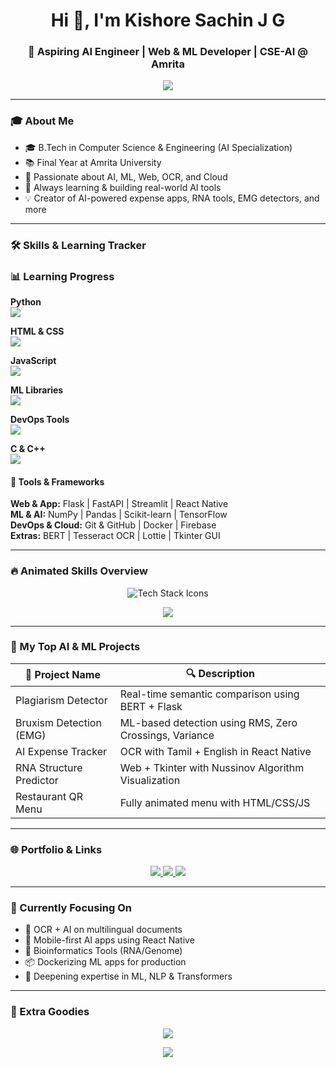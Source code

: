 <h1 align="center">Hi 👋, I'm Kishore Sachin J G</h1>
<h3 align="center">🚀 Aspiring AI Engineer | Web & ML Developer | CSE-AI @ Amrita</h3>

<p align="center">
  <img src="https://readme-typing-svg.herokuapp.com/?lines=AI+Engineer+In+Progress;Web+Dev+|+ML+Engineer;Open+Source+Contributor;Always+Learning+New+Tech...&center=true&width=500&height=45">
</p>

---

### 🎓 About Me

- 🎓 B.Tech in Computer Science & Engineering (AI Specialization)  
- 📚 Final Year at Amrita University  
- 🤖 Passionate about AI, ML, Web, OCR, and Cloud  
- 🌱 Always learning & building real-world AI tools  
- 💡 Creator of AI-powered expense apps, RNA tools, EMG detectors, and more

---

### 🛠️ Skills & Learning Tracker

<h3>📊 Learning Progress</h3>

<p align="left">
  <b>Python</b><br>
  <img src="https://progress-bar.dev/95/?title=Python&width=300&color=21c55d" />
</p>

<p align="left">
  <b>HTML & CSS</b><br>
  <img src="https://progress-bar.dev/85/?title=HTML%20%26%20CSS&width=300&color=facc15" />
</p>

<p align="left">
  <b>JavaScript</b><br>
  <img src="https://progress-bar.dev/80/?title=JavaScript&width=300&color=f97316" />
</p>

<p align="left">
  <b>ML Libraries</b><br>
  <img src="https://progress-bar.dev/75/?title=ML%20Libraries&width=300&color=3b82f6" />
</p>

<p align="left">
  <b>DevOps Tools</b><br>
  <img src="https://progress-bar.dev/70/?title=DevOps%20Tools&width=300&color=8b5cf6" />
</p>

<p align="left">
  <b>C & C++</b><br>
  <img src="https://progress-bar.dev/60/?title=C%20%26%20C%2B%2B&width=300&color=ef4444" />
</p>


#### 🚀 Tools & Frameworks

**Web & App:** Flask | FastAPI | Streamlit | React Native  
**ML & AI:** NumPy | Pandas | Scikit-learn | TensorFlow  
**DevOps & Cloud:** Git & GitHub | Docker | Firebase  
**Extras:** BERT | Tesseract OCR | Lottie | Tkinter GUI  

---

### 🔥 Animated Skills Overview

<p align="center">
  <img src="https://skillicons.dev/icons?i=python,html,css,js,react,docker,flask,fastapi,mysql,tensorflow,github" alt="Tech Stack Icons" />
</p>

<p align="center">
  <img src="https://github-readme-stats.vercel.app/api/top-langs/?username=Sachin12054&layout=compact&langs_count=8&theme=tokyonight" />
</p>

---

### 🧠 My Top AI & ML Projects

| 🚀 Project Name             | 🔍 Description                                      |
|----------------------------|-----------------------------------------------------|
| Plagiarism Detector        | Real-time semantic comparison using BERT + Flask    |
| Bruxism Detection (EMG)    | ML-based detection using RMS, Zero Crossings, Variance |
| AI Expense Tracker         | OCR with Tamil + English in React Native            |
| RNA Structure Predictor    | Web + Tkinter with Nussinov Algorithm Visualization |
| Restaurant QR Menu         | Fully animated menu with HTML/CSS/JS                |

---

### 🌐 Portfolio & Links

<p align="center">
  <a href="mailto:sachin11jg@gmail.com">
    <img src="https://img.shields.io/badge/Gmail-D14836?style=for-the-badge&logo=gmail&logoColor=white" />
  </a>
  <a href="https://www.linkedin.com/in/kishore-sachin-j-g-bb1897355">
    <img src="https://img.shields.io/badge/LinkedIn-0A66C2?style=for-the-badge&logo=linkedin&logoColor=white" />
  </a>
  <a href="https://github.com/Sachin190511/futureverse-echo-portal.git">
    <img src="https://img.shields.io/badge/Portfolio-000?style=for-the-badge&logo=vercel&logoColor=white" />
  </a>
</p>

---

### 🧠 Currently Focusing On

- 🧾 OCR + AI on multilingual documents  
- 📲 Mobile-first AI apps using React Native  
- 🧬 Bioinformatics Tools (RNA/Genome)  
- 📦 Dockerizing ML apps for production  
- 🧠 Deepening expertise in ML, NLP & Transformers  

---

### 🎉 Extra Goodies

<p align="center">
  <img src="https://github-profile-summary-cards.vercel.app/api/cards/profile-details?username=Sachin12054&theme=tokyonight" />
</p>

<p align="center">
  <img src="https://readme-typing-svg.herokuapp.com?font=Fira+Code&size=20&duration=4000&pause=1000&center=true&vCenter=true&width=435&lines=Engineer+by+Mind+🧠;Creator+by+Heart+❤️;Learner+for+Life+📚" />
</p>


